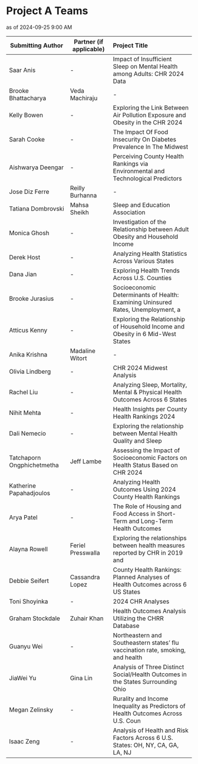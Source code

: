 # Project A Teams

as of 2024-09-25 9:00 AM

Submitting Author | Partner (if applicable) | Project Title
----------------- | ----------------------- | :----------------------------------------------------------------------
Saar Anis | - | Impact of Insufficient Sleep on Mental Health among Adults: CHR 2024 Data
Brooke Bhattacharya | Veda Machiraju | -
Kelly Bowen | - | Exploring the Link Between Air Pollution Exposure and Obesity in the CHR 2024
Sarah Cooke | - | The Impact Of Food Insecurity On Diabetes Prevalence In The Midwest
Aishwarya Deengar | - | Perceiving County Health Rankings via Environmental and Technological Predictors
Jose Diz Ferre | Reilly Burhanna | -
Tatiana Dombrovski | Mahsa Sheikh | Sleep and Education Association
Monica Ghosh | - | Investigation of the Relationship between Adult Obesity and Household Income
Derek Host | - | Analyzing Health Statistics Across Various States
Dana Jian | - | Exploring Health Trends Across U.S. Counties
Brooke Jurasius | - | Socioeconomic Determinants of Health: Examining Uninsured Rates, Unemployment, a
Atticus Kenny | - | Exploring the Relationship of Household Income and Obesity in 6 Mid-West States
Anika Krishna | Madaline Witort | -
Olivia Lindberg | - | CHR 2024 Midwest Analysis
Rachel Liu | - | Analyzing Sleep, Mortality, Mental & Physical Health Outcomes Across 6 States
Nihit Mehta | - | Health Insights per County Health Rankings 2024
Dali Nemecio | - | Exploring the relationship between Mental Health Quality and Sleep
Tatchaporn Ongphichetmetha | Jeff Lambe | Assessing the Impact of Socioeconomic Factors on Health Status Based on CHR 2024
Katherine Papahadjoulos | - | Analyzing Health Outcomes Using 2024 County Health Rankings
Arya Patel | - | The Role of Housing and Food Access in Short-Term and Long-Term Health Outcomes
Alayna Rowell | Feriel Presswalla | Exploring the relationships between health measures reported by CHR in 2019 and
Debbie Seifert | Cassandra Lopez | County Health Rankings: Planned Analyses of Health Outcomes across 6 US States
Toni Shoyinka | - | 2024 CHR Analyses
Graham Stockdale | Zuhair Khan | Health Outcomes Analysis Utilizing the CHRR Database
Guanyu Wei | - | Northeastern and Southeastern states’ flu vaccination rate, smoking, and health
JiaWei Yu | Gina Lin | Analysis of Three Distinct Social/Health Outcomes in the States Surrounding Ohio
Megan Zelinsky | - | Rurality and Income Inequality as Predictors of Health Outcomes Across U.S. Coun
Isaac	Zeng | - | Analysis of Health and Risk Factors Across 6 U.S. States: OH, NY, CA, GA, LA, NJ


